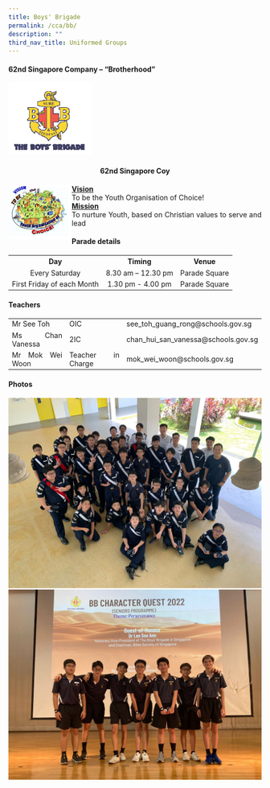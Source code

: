 ```yaml
---
title: Boys' Brigade
permalink: /cca/bb/
description: ""
third_nav_title: Uniformed Groups
---
```

<div align="justify">
<h4>62nd Singapore Company &ndash; &ldquo;Brotherhood&rdquo;</h4>
<img style="width: 33%;" src="/images/bb1.png" />
<h4 style="text-align: center;"><strong>62nd Singapore Coy</strong></h4>
<img style="width: 25%;" src="/images/bb2.jpg" align = "left" />
<p><strong><u>Vision</u></strong><br />To be the Youth Organisation of Choice!<br /><u><strong>Mission<br /></strong></u>To nurture Youth, based on Christian values to serve and lead</p>
<h4>Parade details</h4>
<table>
<tbody>
<tr>
<th style="text-align: center;">Day</th>
<th style="text-align: center;">Timing</th>
<th style="text-align: center;">Venue</th>
</tr>
<tr>
<td style="text-align: center;">Every Saturday</td>
<td style="text-align: center;">8.30 am &ndash; 12.30 pm</td>
<td style="text-align: center;">Parade Square</td>
</tr>
<tr>
<td style="text-align: center;">First Friday of each Month</td>
<td style="text-align: center;">1.30 pm - 4.00 pm</td>
<td style="text-align: center;">Parade Square</td>
</tr>
</tbody>
</table>
<h4>Teachers</h4>
<table>
<tbody>
<tr>
<td>Mr See Toh</td>
<td>OIC</td>
<td>see_toh_guang_rong@schools.gov.sg</td>
</tr>
<tr>
<td>Ms Chan Vanessa</td>
<td>2IC</td>
<td>chan_hui_san_vanessa@schools.gov.sg</td>
</tr>
<tr>
<td>Mr Mok Wei Woon</td>
<td>Teacher in Charge</td>
<td>mok_wei_woon@schools.gov.sg</td>
</tr>
</tbody>
</table>
<h4>Photos</h4>
<table><tr><img src="/images/CCA/BB/bb(4).jpeg"></tr>
<tr><img src="/images/CCA/BB/bb(1).jpeg"></tr>
</table>
</div>